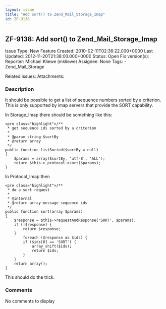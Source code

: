 ```yaml
---
layout: issue
title: "Add sort() to Zend_Mail_Storage_Imap"
id: ZF-9138
---
```


ZF-9138: Add sort() to Zend\_Mail\_Storage\_Imap
------------------------------------------------

 Issue Type: New Feature Created: 2010-02-11T02:36:22.000+0000 Last Updated: 2012-11-20T21:38:00.000+0000 Status: Open Fix version(s): 
 Reporter:  Michael Kliewe (mkliewe)  Assignee:  None  Tags: - Zend\_Mail\_Storage
 
 Related issues: 
 Attachments: 
### Description

It should be possible to get a list of sequence numbers sorted by a criterion. This is only supported by imap servers that provide the SORT capability.

In Storage\_Imap there should be something like this:

 
    <pre class="highlight">/**
     * get sequence ids sorted by a criterion
     *
     * @param string $sortBy
     * @return array
     */
    public function listSorted($sortBy = null)
    {
        $params = array($sortBy, 'utf-8', 'ALL');
        return $this->_protocol->sort($params);
    }

In Protocol\_Imap then

 
    <pre class="highlight">/**
     * do a sort request
     *
     * @internal
     * @return array message sequence ids
     */
    public function sort(array $params)
    {
        $response = $this->requestAndResponse('SORT', $params);
        if (!$response) {
            return $response;
        }
            foreach ($response as $ids) {
            if ($ids[0] == 'SORT') {
                array_shift($ids);
                return $ids;
            }
        }
        return array();
    }

This should do the trick.

 

 

### Comments

No comments to display